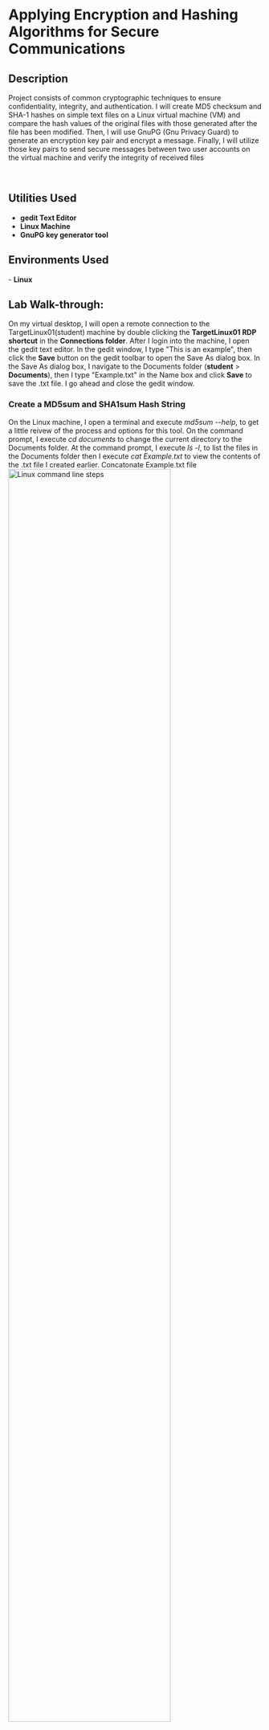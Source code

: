<h1>Applying Encryption and Hashing Algorithms for Secure Communications</h1>
<h2>Description</h2>
<p>Project consists of common cryptographic techniques to ensure confidentiality, integrity, and authentication. I will create MD5 checksum and SHA-1 hashes on simple text files on a Linux virtual
machine (VM) and compare the hash values of the original files with those generated after the file has been modified. Then, I will use GnuPG (Gnu Privacy Guard) to generate an encryption key pair and encrypt a message. Finally, I will utilize those key pairs to send secure messages between two user accounts on the virtual machine and verify the integrity of received files</p>
<br />
<h2>Utilities Used</h2>

- <b>gedit Text Editor</b>
- <b>Linux Machine</b>
- <b>GnuPG key generator tool</b>
<h2>Environments Used</h2>
- <b>Linux </b>

<h2>Lab Walk-through:</h2>
On my virtual desktop, I will open a remote connection to the TargetLinux01(student) machine by double clicking the <b>TargetLinux01 RDP shortcut</b> in the <b>Connections folder</b>. After I login into the machine, I open the gedit text editor. In the gedit window, I type "This is an example", then click the <b>Save</b> button on the gedit toolbar to open the Save As dialog box. In the Save As dialog box, I navigate to the Documents folder (<b>student</b> > <b>Documents</b>), then I type "Example.txt" in the Name box and click <b>Save</b> to save the .txt file. I go ahead and close the gedit window.
<h3>Create a MD5sum and SHA1sum Hash String</h3>
On the Linux machine, I open a terminal and execute <i>md5sum --help</i>, to get a little reivew of the process and options for this tool. On the command prompt, I execute <i>cd documents</i> to change the current directory to the Documents folder.
At the command prompt, I execute <i>ls -l</i>, to list the files in the Documents folder then I execute <i>cat Example.txt</i> to view the contents of the .txt file I created earlier.
Concatonate Example.txt file <br/>
<img src="https://i.imgur.com/BPp9Yg7.png" height="80%" width="80%" alt="Linux command line steps"/>
<br />
Still at the command prompt, I execute <i>md5sum Example.txt</i> to create an MD5sum hash string for the Example.txt file. This tool return a string of hexadecimal numbers that will be unique to my file on this virtual session.
<br/>
<img src="https://i.imgur.com/xaZZdKe.png" height="80%" width="80%" alt="Linux command line steps"/>
<br />
At the command prompt, I execute <i>md5sum Example.txt > Example.txt.md5</i> to store the MD5sum hash string for the Example.txt file in a new file. I continue and execute <i>ls</i> to list the files in the student folder and verify that the new Example.txt.md5 file has been added to the Documents folder.
At the command prompt, I execute <i>cat Example.txt.md5</i> to view the contents of the file. It is the same MD5sum hash string I created earlier, as shown below.
<br/>
<img src="https://i.imgur.com/fNXwx4X.png" height="80%" width="80%" alt="Linux command line steps"/>
<br />
Back at the command prompt, I execute <i>md5sum -c Example.txt.md5</i> to check the MD5sum hash created for the Example.txt file. If the file has not been modified, the system will display the words "Example.txt: OK (shown above), indicating that the hash is the same for both. Now, at the command prompt I execute <i>sha1sum Example.txt</i> to create a SHA1sum hash string for the Example.txt file. The tool will return a sting of hexadecimal numbers that will be unique to that file only.
<br/>
<img src="https://i.imgur.com/EttNMpk.png" height="80%" width="80%" alt="Linux command line steps"/>
<br />
Returning to the command prompt, I execute <i>sha1sum Example.txt > Example.txt.sha1</i> to store the SHA1sum hash string for the Example.txt file in a new sha1 file. I want to verify that the new Example.txt.sha1 file has been added to the Documents folder. I execute <i>ls</i> to list the files in the student folder. Next, I execute <i>cat Example.txt.sha1</i> to view the contents of the Example.txt.sha1 file and I see the same string hexadecimal characters created earlier.
<br/>
<img src="https://i.imgur.com/twwM8aT.png" height="80%" width="80%" alt="Linux command line steps"/>
<br />
Next, I execute <i>sha1sum Example.txt.sha1</i> to check the SHA1sum created for the Example.txt file. If the file has not been modified, the system will display "Example.txt: OK", indicating that the SHA1sum hash is the same for both.
<br/>
<h3>Modify a File and Verify Hash Values</h3>
At the command prompt, I execute <i>echo Jacob >> Example.txt</i> to add my name at the end of the Example.txt file, modifying its contents. Next, I execute <i>cat Example.txt</i> to view the contents of the modified .txt file. Back at the command prompt, I execute <i>md5sum Example.txt</i> to create an MD5sum hash string for that modified Example.txt file. The command will return a string of hexidecimal numbers that does not match the original string created from the orginal Example.txt file.
<br/>
<img src="https://i.imgur.com/x7wgYte.png" height="80%" width="80%" alt="Linux command line steps"/>
<br />
At the command prompt, I execute <i>sha1sum Example.txt</i> to create a SHA1sum hash string for the modified Example.txt file, returning a new hash string of hexidecimal numbers, different than the orginal string from the original Example.txt file.
<br/>
<img src="https://i.imgur.com/54bFjie.png" height="80%" width="80%" alt="Linux command line steps"/>
<h3>Generate GnuPG Keys</h3>
I'm still logged in as the student user. At the command prompt, I execute <i>gpgp --gen-key</i> to initiate the process for generating a public encryption key. When I'm prompted by the key generator I type the following answers for each response to the onscreen questions, pressing <b>Enter</b> after each entry:

- I choose <b>1</b> for my key type selection
- I enter <b>1024</b> for a key size of 1024 bits
- When asked "Key is valid for?", I enter <b>0</b> so that the key does not expire  at all.
- To confirm my choices, I enter <b>y</b> (for yes) saying it's correct.
<br/>
<img src="https://i.imgur.com/caiUdOY.png" height="60%" width="60%" alt="Linux command line steps"/>
<br />
Further into the key generator, I type the following answers in response to the request for a user ID to identify my key, pressing <b>Enter</b> after each entry.

- Real name: <b>Student</b>
- Email address: <b>student@securelabsondemand.com</b>
- Comment: <b>press Enter</b>
- Change (N)ame, (C)omment, (E)mail or (O)kay//(Q)uit?: <b>o</b>
- Passphrase: <b>today is a nice day</b>
- Repeat Passphrase: <b>today is a nice day</b>

Then the system should display an error message: <i>Not enough random bytes available.</i> So, I open a second terminal window and resize both windows to fit on the desktop. At the command prompt, I execute <i>./entropy_loop.sh</i> to run a script that will "keep the machine busy" while generating a key pair.
<br/>
<img src="https://i.imgur.com/5hbe79p.png" height="80%" width="80%" alt="Linux command line steps"/>
<br />
While that script is running in the background, I click the first terminal window to activate it. Within three to five minutes there should be a reappearance of the command prompt, indicating that sufficient bytes were available to create the GPG key. After confirming the command prompt returns to the first terminal window, I close the second terminal window. Back at the command prompt (on the 1st terminal window) I execute <i>gpg --export -a > student.pub</i> to save the GnuPG key to a new file called student.pub. At the command prompt, I execute <i>pwd</i> to determine which working directory (wd) I'm currently using. It should display /home/student/Documents, indicating that I'm in the user, student's, Documents folder.
<br/>
<img src="https://i.imgur.com/L2P4D6Y.png" height="60%" width="60%" alt="Linux command line steps"/>
<br />
Next, I execute <i>ls</i> to list the files in the Documents folder and verify that the student.pub file was saved to the correct user account and location.
<br/>
<img src="https://i.imgur.com/YgoU7US.png" height="60%" width="60%" alt="Linux command line steps"/>
<br />
Now, I want to generate a GnuPG key for the Instructor account. Back at the command prompt, I execute <i>su Instructor</i> to switch to the Instructor account. When I'm prompted for the password, I enter "instructor". At the command prompt, I execute <i>cd /home/Instructor</i> to change directories to the Instructor folder.
<br/>
<img src="https://i.imgur.com/G196clf.png" height="60%" width="60%" alt="Linux command line steps"/>
<br />
I'm essentially performing the same process for generating a key for the Student account and proceed to create the GnuPG keys for the Instructor account with the following identification:

- Real name: <b>Instructor</b>
- Email address: <b>instructor@securelabsondemand.com</b>
<br/>
<img src="https://i.imgur.com/0ulhPZj.png" height="80%" width="80%" alt="Linux command line steps"/>
<br />
Once the command prompt returns in the first terminal window, I execute <i>gpg --export -a > instructor.pub</i> to save the GnuPG key to a new file called instructor.pub. At the command prompt, I execute ls to list the files in the folder and verify that the instructor.pub file was saved correctly.
<br/>
<img src="https://i.imgur.com/ZH4CEBq.png" height="60%" width="60%" alt="Linux command line steps"/>
<br />
Returning to the command prompt, I type <i>exit</i> and <b>press Enter</b> to return to using the Student account.
<h3>Share GnuPG Key</h3>
Now I will share the public GnuPG key I just created for the Instructor account with the student account. This ensures that a file or message encrypted by a sender (student) can be decrypted by the recipient (Instructor). At the command prompt, I execute <i>cp /home/Instructor/instructor.pub /home/student/Documents/instructor.pub</i> to copy the instructor GnuPG keys (instructor.pub) to the student's Documents folder. At the command prompt, I execute <i>ls</i> to list the contents of the student folder and verify that the instructor.pub file is now included.
<br/>
<img src="https://i.imgur.com/Ihwuk0n.png" height="75%" width="75%" alt="Linux command line steps"/>
<br />
At the command prompt, I execute <i>gpg --list-keys</i> to list the current public key ring for the student account. For now, the key ring will show only the student.pub key. Soon, I will import the instructor's public key.
<br/>
<img src="https://i.imgur.com/0pMs6K4.png" height="75%" width="75%" alt="Linux command line steps"/>
<br />
At the command prompt. I execute <i>gpg --import instructor.pub</i> to import the instructor's GnuPG keys to the student public key ring. Again, I execute <i>gpg --list-keys</i> to list the updated public key ring for the student account as shown below.
<br/>
<img src="https://i.imgur.com/VwUEr05.png" height="75%" width="75%" alt="Linux command line steps"/>

<h3>Encrypt and Decrypt a ClearText Message</h3>
Now, I will use the GnuPG (Gnu Privacy Guard) to encrypt a cleartext message that I will send between the two fictitious users (Instructor and Student) I’ve mentioned throughout this demonstration. I will first generate a GnuPG key from the Student account, then generate a GnuPG key for the Instructor account.
At the command prompt, I execute <i>echo "this is a clear-text message from Jacob" > cleartext.txt</i> to save a clear-text message to a new file named <b>cleartext.txt</b>. Next, I exceute <i>gpg -e cleartext.txt</i> to encrypt the file. When the encryption process starts, I type the following responses, <b>pressing Enter</b> after each entry.

- Enter the [recipient] user ID. End with an empty line: <b>Instructor</b>
- Use this key anyway? (y/N): <b>y</b>
- Enter the user ID. End with an empty line: <b>press Enter</b>

Back at the command prompt, I execute <i>ls</i> to list the contents of the folder and verify that the encrypted file (cleartext.txt.gpg) has been created. At the command prompt, I execute <i>cat cleartext.txt.gpg</i> to view the contents of the encrypted file, as shown below.
<br/>
<img src="https://i.imgur.com/nYoq8bd.png" height="75%" width="75%" alt="Linux command line steps"/>
<br />
Next, I want to copy the cleartext.gpg message to the Instructor account and use the GnuPG keys I've already exchanged to decrypt the cleartext.txt message. To do that, at the command prompt I execute <i>sudo cp cleartext.txt.gpg /home/Instructor</i> to copy the cleartext.txt.gpg file to the instructor home directory. When I'm prompted for the password, I enter <i>student</i> to continue.
At the command prompt, I execute <i>sudo chown Instructor: Instructor cleartext.txt.gpg</i> to modify the permissions of the file so the Instructor user can open the file. I enter <i>instructor</i> if I'm prompted for the password.
Returning to the command prompt, I execute <i>ls -la</i> to list the contents of the Instructor folder and the file permissions associated with each file. I verify that the Instructor has read privileges to the cleartext.txt.gpg file.
<br/>
<img src="https://i.imgur.com/TyPBq8V.png" height="75%" width="75%" alt="Linux command line steps"/>
<br />
At the command prompt, I execute <i>su Instructor</i> to switch to the Instructor account. When I am prompted for the password, I enter <i>instructor</i>. At the command prompt, I execute <i>gpg -d cleartext.txt.gpg</i> to decrypt the message.
When prompted for the passphrase, I type "today is a nice day" and <b>press Enter</b>, leading the system to display the contents of the decrypted message. I have successfully decrypted a message from another fictional user.
<br/>
<img src="https://i.imgur.com/AUHS2G0.png" height="75%" width="75%" alt="Linux command line steps"/>
<br />

